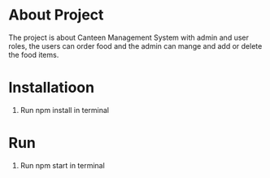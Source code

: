 # About Project

The project is about Canteen Management System with admin and user roles, the users can order food and the admin can mange and add or delete the food items.

# Installatioon

1. Run npm install in terminal


# Run 

1. Run npm start in terminal